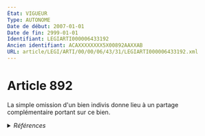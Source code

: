 ```yaml
---
État: VIGUEUR
Type: AUTONOME
Date de début: 2007-01-01
Date de fin: 2999-01-01
Identifiant: LEGIARTI000006433192
Ancien identifiant: ACAXXXXXXXX5X00892AAXXAB
URL: article/LEGI/ARTI/00/00/06/43/31/LEGIARTI000006433192.xml
---
```


<h1>Article 892</h1>

La simple omission d'un bien indivis donne lieu à un partage complémentaire
portant sur ce bien.


<details>
  <summary><em>Références</em></summary>

  <h2>Articles faisant référence à l'article</h2>
  
  <ul>
    <li>
      <a href="https://legal.tricoteuses.fr//redirection/LEGIARTI000006284837?vers=git&vers=legifrance">LOI n° 2006-728 du 23 juin 2006 portant réforme des successions et des libéralités - article 3 ENTIEREMENT_MODIF</a> MODIFICATION cible
    </li>
    <li>
      <a href="https://legal.tricoteuses.fr//redirection/LEGIARTI000006284842?vers=git&vers=legifrance">LOI n° 2006-728 du 23 juin 2006 portant réforme des successions et des libéralités - article 8 ENTIEREMENT_MODIF</a> MODIFICATION cible
    </li>
  </ul>
  
  <h2>Références faites par l'article</h2>
  
  <ul>
    <li>
      CODIFICATION source Loi 1803-04-19
    </li>
    <li>
      2006-06-23 MODIFICATION source <a href="https://legal.tricoteuses.fr//redirection/LEGIARTI000006284837?vers=git&vers=legifrance">LOI n° 2006-728 du 23 juin 2006 portant réforme des successions et des libéralités - article 3 ENTIEREMENT_MODIF</a>
    </li>
    <li>
      2006-06-23 MODIFICATION source <a href="https://legal.tricoteuses.fr//redirection/LEGIARTI000006284842?vers=git&vers=legifrance">LOI n° 2006-728 du 23 juin 2006 portant réforme des successions et des libéralités - article 8 ENTIEREMENT_MODIF</a>
    </li>
  </ul>
</details>
